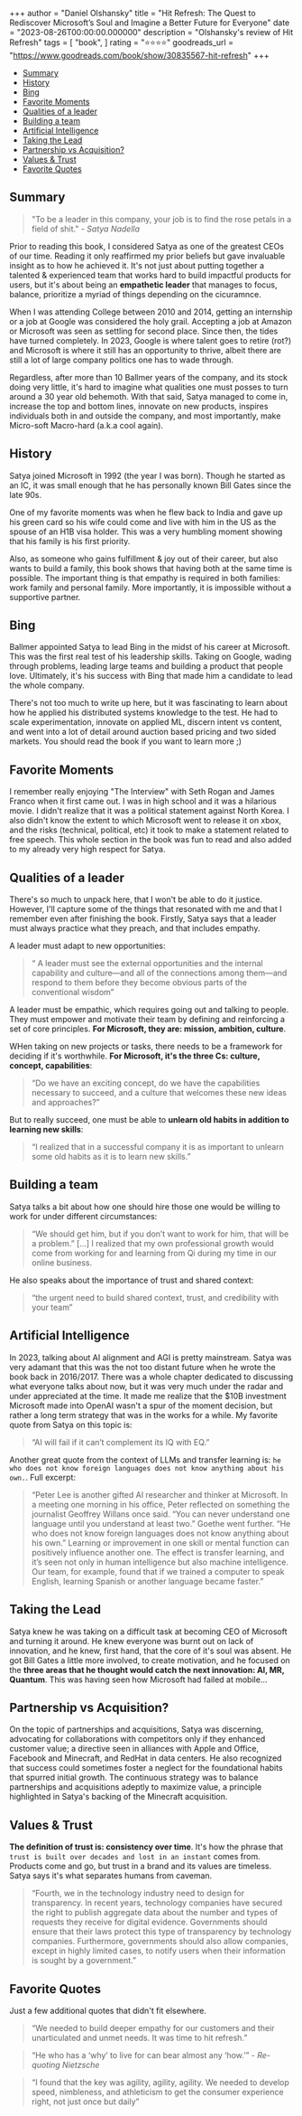 +++
author = "Daniel Olshansky"
title = "Hit Refresh: The Quest to Rediscover Microsoft’s Soul and Imagine a Better Future for Everyone"
date = "2023-08-26T00:00:00.000000"
description = "Olshansky's review of Hit Refresh"
tags = [
    "book",
]
rating = "⭐⭐⭐⭐"
goodreads_url = "https://www.goodreads.com/book/show/30835567-hit-refresh"
+++

- [Summary](#summary)
- [History](#history)
- [Bing](#bing)
- [Favorite Moments](#favorite-moments)
- [Qualities of a leader](#qualities-of-a-leader)
- [Building a team](#building-a-team)
- [Artificial Intelligence](#artificial-intelligence)
- [Taking the Lead](#taking-the-lead)
- [Partnership vs Acquisition?](#partnership-vs-acquisition)
- [Values \& Trust](#values--trust)
- [Favorite Quotes](#favorite-quotes)

## Summary

> "To be a leader in this company, your job is to find the rose petals in a field of shit."
> _- Satya Nadella_

Prior to reading this book, I considered Satya as one of the greatest CEOs of our time. Reading it only reaffirmed my prior beliefs but gave invaluable insight as to how he achieved it. It's not just about putting together a talented & experienced team that works hard to build impactful products for users, but it's about being an **empathetic leader** that manages to focus, balance, prioritize a myriad of things depending on the cicuramnce.

When I was attending College between 2010 and 2014, getting an internship or a job at Google was considered the holy grail. Accepting a job at Amazon or Microsoft was seen as settling for second place. Since then, the tides have turned completely. In 2023, Google is where talent goes to retire (rot?) and Microsoft is where it still has an opportunity to thrive, albeit there are still a lot of large company politics one has to wade through.

Regardless, after more than 10 Ballmer years of the company, and its stock doing very little, it's hard to imagine what qualities one must posses to turn around a 30 year old behemoth. With that said, Satya managed to come in, increase the top and bottom lines, innovate on new products, inspires individuals both in and outside the company, and most importantly, make Micro-soft Macro-hard (a.k.a cool again).

## History

Satya joined Microsoft in 1992 (the year I was born). Though he started as an IC, it was small enough that he has personally known Bill Gates since the late 90s.

One of my favorite moments was when he flew back to India and gave up his green card so his wife could come and live with him in the US as the spouse of an H1B visa holder. This was a very humbling moment showing that his family is his first priority.

Also, as someone who gains fulfillment & joy out of their career, but also wants to build a family, this book shows that having both at the same time is possible. The important thing is that empathy is required in both families: work family and personal family. More importantly, it is impossible without a supportive partner.

## Bing

Ballmer appointed Satya to lead Bing in the midst of his career at Microsoft. This was the first real test of his leadership skills. Taking on Google, wading through problems, leading large teams and building a product that people love. Ultimately, it's his success with Bing that made him a candidate to lead the whole company.

There's not too much to write up here, but it was fascinating to learn about how he applied his distributed systems knowledge to the test. He had to scale experimentation, innovate on applied ML, discern intent vs content, and went into a lot of detail around auction based pricing and two sided markets. You should read the book if you want to learn more ;)

## Favorite Moments

I remember really enjoying "The Interview" with Seth Rogan and James Franco when it first came out. I was in high school and it was a hilarious movie. I didn't realize that it was a political statement against North Korea. I also didn't know the extent to which Microsoft went to release it on xbox, and the risks (technical, political, etc) it took to make a statement related to free speech. This whole section in the book was fun to read and also added to my already very high respect for Satya.

## Qualities of a leader

There's so much to unpack here, that I won't be able to do it justice. However, I'll capture some of the things that resonated with me and that I remember even after finishing the book. Firstly, Satya says that a leader must always practice what they preach, and that includes empathy.

A leader must adapt to new opportunities:

> “ A leader must see the external opportunities and the internal capability and culture—and all of the connections among them—and respond to them before they become obvious parts of the conventional wisdom”

A leader must be empathic, which requires going out and talking to people. They must empower and motivate their team by defining and reinforcing a set of core principles. **For Microsoft, they are: mission, ambition, culture**.

WHen taking on new projects or tasks, there needs to be a framework for deciding if it's worthwhile. **For Microsoft, it's the three Cs: culture, concept, capabilities**:

> “Do we have an exciting concept, do we have the capabilities necessary to succeed, and a culture that welcomes these new ideas and approaches?”

But to really succeed, one must be able to **unlearn old habits in addition to learning new skills**:

> “I realized that in a successful company it is as important to unlearn some old habits as it is to learn new skills.”

## Building a team

Satya talks a bit about how one should hire those one would be willing to work for under different circumstances:

> “We should get him, but if you don’t want to work for him, that will be a problem.” [...] I realized that my own professional growth would come from working for and learning from Qi during my time in our online business.

He also speaks about the importance of trust and shared context:

> “the urgent need to build shared context, trust, and credibility with your team”

## Artificial Intelligence

In 2023, talking about AI alignment and AGI is pretty mainstream. Satya was very adamant that this was the not too distant future when he wrote the book back in 2016/2017. There was a whole chapter dedicated to discussing what everyone talks about now, but it was very much under the radar and under appreciated at the time. It made me realize that the $10B investment Microsoft made into OpenAI wasn't a spur of the moment decision, but rather a long term strategy that was in the works for a while. My favorite quote from Satya on this topic is:

> “AI will fail if it can’t complement its IQ with EQ.”

Another great quote from the context of LLMs and transfer learning is: `he who does not know foreign languages does not know anything about his own.`. Full excerpt:

> “Peter Lee is another gifted AI researcher and thinker at Microsoft. In a meeting one morning in his office, Peter reflected on something the journalist Geoffrey Willans once said. “You can never understand one language until you understand at least two.” Goethe went further. “He who does not know foreign languages does not know anything about his own.” Learning or improvement in one skill or mental function can positively influence another one. The effect is transfer learning, and it’s seen not only in human intelligence but also machine intelligence. Our team, for example, found that if we trained a computer to speak English, learning Spanish or another language became faster.”

## Taking the Lead

Satya knew he was taking on a difficult task at becoming CEO of Microsoft and turning it around. He knew everyone was burnt out on lack of innovation, and he knew, first hand, that the core of it's soul was absent. He got Bill Gates a little more involved, to create motivation, and he focused on the **three areas that he thought would catch the next innovation: AI, MR, Quantum**. This was having seen how Microsoft had failed at mobile...

## Partnership vs Acquisition?

On the topic of partnerships and acquisitions, Satya was discerning, advocating for collaborations with competitors only if they enhanced customer value; a directive seen in alliances with Apple and Office, Facebook and Minecraft, and RedHat in data centers. He also recognized that success could sometimes foster a neglect for the foundational habits that spurred initial growth. The continuous strategy was to balance partnerships and acquisitions adeptly to maximize value, a principle highlighted in Satya's backing of the Minecraft acquisition.

## Values & Trust

**The definition of trust is: consistency over time**. It's how the phrase that `trust is built over decades and lost in an instant` comes from. Products come and go, but trust in a brand and its values are timeless. Satya says it's what separates humans from caveman.

> “Fourth, we in the technology industry need to design for transparency. In recent years, technology companies have secured the right to publish aggregate data about the number and types of requests they receive for digital evidence. Governments should ensure that their laws protect this type of transparency by technology companies. Furthermore, governments should also allow companies, except in highly limited cases, to notify users when their information is sought by a government.”

## Favorite Quotes

Just a few additional quotes that didn't fit elsewhere.

> “We needed to build deeper empathy for our customers and their unarticulated and unmet needs. It was time to hit refresh.”

> “He who has a ‘why’ to live for can bear almost any ‘how.’” - _Re-quoting Nietzsche_

> “I found that the key was agility, agility, agility. We needed to develop speed, nimbleness, and athleticism to get the consumer experience right, not just once but daily”
